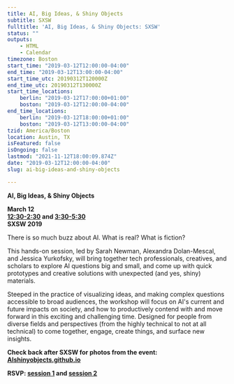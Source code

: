 ```yaml
---
title: AI, Big Ideas, & Shiny Objects
subtitle: SXSW
fulltitle: 'AI, Big Ideas, & Shiny Objects: SXSW'
status: ""
outputs:
    - HTML
    - Calendar
timezone: Boston
start_time: "2019-03-12T12:00:00-04:00"
end_time: "2019-03-12T13:00:00-04:00"
start_time_utc: 20190312T120000Z
end_time_utc: 20190312T130000Z
start_time_locations:
    berlin: "2019-03-12T17:00:00+01:00"
    boston: "2019-03-12T12:00:00-04:00"
end_time_locations:
    berlin: "2019-03-12T18:00:00+01:00"
    boston: "2019-03-12T13:00:00-04:00"
tzid: America/Boston
location: Austin, TX
isFeatured: false
isOngoing: false
lastmod: "2021-11-12T18:00:09.874Z"
date: "2019-03-12T12:00:00-04:00"
slug: ai-big-ideas-and-shiny-objects

---
```

**AI, Big Ideas, & Shiny Objects**

**March 12<br />
[12:30-2:30](https://schedule.sxsw.com/2019/events/PP81238) and [3:30-5:30](https://schedule.sxsw.com/2019/events/PP103157)<br />
SXSW 2019**


There is so much buzz about AI. What is real? What is fiction?

This hands-on session, led by Sarah Newman, Alexandra Dolan-Mescal, and Jessica Yurkofsky, will bring together tech professionals, creatives, and scholars to explore AI questions big and small, and come up with quick prototypes and creative solutions with unexpected (and yes, shiny) materials.

Steeped in the practice of visualizing ideas, and making complex questions accessible to broad audiences, the workshop will focus on AI's current and future impacts on society, and how to productively contend with and move forward in this exciting and challenging time. Designed for people from diverse fields and perspectives (from the highly technical to not at all technical) to come together, engage, create things, and surface new insights.

**Check back after SXSW for photos from the event:<br />
[AIshinyobjects.github.io](https://aishinyobjects.github.io/)**

**RSVP: [session 1](https://schedule.sxsw.com/2019/events/PP81238) and [session 2](https://schedule.sxsw.com/2019/events/PP103157)**